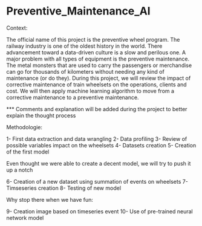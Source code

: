 # Preventive_Maintenance_AI

Context:

The official name of this project is the preventive wheel program. The railway industry is one of the oldest history in the world. There advancement toward a data-driven culture is a slow and perilous one. A major problem with all types of equipment is the preventive maintenance. The metal monsters that are used to carry the passengers or merchandise can go for thousands of kilometers without needing any kind of maintenance (or do they). During this project, we will review the impact of corrective maintenance of train wheelsets on the operations, clients and cost. We will then apply machine learning algorithm to move from a corrective maintenance to a preventive maintenance. 

*** Comments and explanation will be added during the project to better explain the thought process

Methodologie:

1- First data extraction and data wrangling
2- Data profiling 
3- Review of possible variables impact on the wheelsets
4- Datasets creation
5- Creation of the first model

Even thought we were able to create a decent model, we will try to push it up a notch

6- Creation of a new dataset using summation of events on wheelsets
7- Timseseries creation
8- Testing of new model

Why stop there when we have fun:

9- Creation image based on timeseries event
10- Use of pre-trained neural network model

